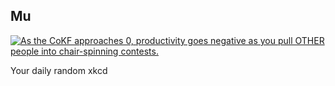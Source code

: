 ## Mu
[![As the CoKF approaches 0, productivity goes negative as you pull OTHER people into chair-spinning contests.](https://imgs.xkcd.com/comics/mu.png)](https://xkcd.com/815/ "As the CoKF approaches 0, productivity goes negative as you pull OTHER people into chair-spinning contests.")

Your daily random xkcd
